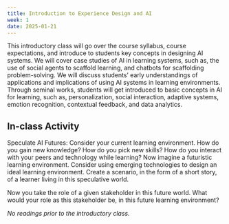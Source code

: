 ```yaml
---
title: Introduction to Experience Design and AI 
week: 1
date: 2025-01-21
---
```


This introductory class will go over the course syllabus, course expectations, and introduce to students key concepts in designing AI systems. We will cover case studies of AI in learning systems, such as, the use of social agents to scaffold learning, and chatbots for scaffolding problem-solving. We will discuss students’ early understandings of applications and implications of using AI systems in learning environments. Through seminal works, students will get introduced to basic concepts in AI for learning, such as, personalization, social interaction, adaptive systems, emotion recognition, contextual feedback, and data analytics. 


## In-class Activity
Speculate AI Futures: Consider your current learning environment. How do you gain new knowledge? How do you pick new skills? How do you interact with your peers and technology while learning? Now imagine a futuristic learning environment. Consider using emerging technologies to design an ideal learning environment. Create a scenario, in the form of a short story, of a learner living in this speculative world. 

Now you take the role of a given stakeholder in this future world. What would your role as this stakeholder be, in this future learning environment? 

*No readings prior to the introductory class.*


<!-- 1. Create a [new repository based on Just the Class](https://github.com/kevinlin1/just-the-class/generate).
1. Configure a [publishing source for GitHub Pages](https://help.github.com/en/articles/configuring-a-publishing-source-for-github-pages). Your course website is now live!
1. Update `_config.yml` with your course information.
1. Edit and create `.md` [Markdown files](https://guides.github.com/features/mastering-markdown/) to add your content.
 -->